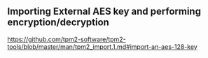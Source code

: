 ## Importing External AES key and performing encryption/decryption

https://github.com/tpm2-software/tpm2-tools/blob/master/man/tpm2_import.1.md#import-an-aes-128-key
